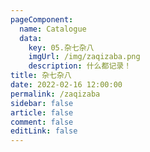 ```yaml
---
pageComponent: 
  name: Catalogue
  data: 
    key: 05.杂七杂八
    imgUrl: /img/zaqizaba.png
    description: 什么都记录！
title: 杂七杂八
date: 2022-02-16 12:00:00
permalink: /zaqizaba
sidebar: false
article: false
comment: false
editLink: false
---
```


